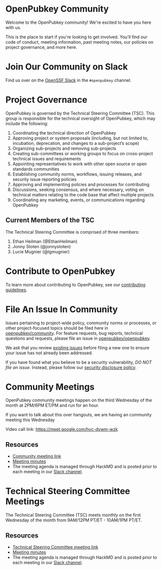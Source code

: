 # OpenPubkey Community

Welcome to the OpenPubkey community! We're excited to have you here with us.

This is the place to start if you're looking to get involved. You'll find our code of conduct, meeting information, past meeting notes, our policies on project governance, and more here.

# Join Our Community on Slack

Find us over on the [OpenSSF Slack](https://openssf.org/getinvolved/) in the `#openpubkey` channel.

# Project Governance

OpenPubkey is governed by the Technical Steering Committee (TSC). This group is responsible for the technical oversight of OpenPubkey, which may include the following:
 1. Coordinating the technical direction of OpenPubkey
 2. Approving project or system proposals (including, but not limited to, incubation, deprecation, and changes to a sub-project’s scope)
 3. Organizing sub-projects and removing sub-projects
 4. Creating sub-committees or working groups to focus on cross-project technical issues and requirements
 5. Appointing representatives to work with other open source or open standards communities
 6. Establishing community norms, workflows, issuing releases, and security issue reporting policies
 7. Approving and implementing policies and processes for contributing
 8. Discussions, seeking consensus, and where necessary, voting on technical matters relating to the code base that affect multiple projects
 9. Coordinating any marketing, events, or communications regarding OpenPubkey

## Current Members of the TSC

The Technical Steering Committee is comprised of three members:
 1. Ethan Heilman (@EthanHeilman)
 2. Jonny Stoten (@jonnystoten)
 3. Lucie Mugnier (@lgmugnier)

# Contribute to OpenPubkey

To learn more about contributing to OpenPubkey, see our [contributing guidelines](https://github.com/openpubkey/openpubkey/blob/main/CONTRIBUTING.md).

# File An Issue In Community

Issues pertaining to project-wide policy, community norms or processes, or other project-focused topics should be filed here in [openpubkey/community](https://github.com/openpubkey/community). For feature requests, bug reports, technical questions and requests, please file an issue in [openpubkey/openpubkey](https://github.com/openpubkey/openpubkey). 

We ask that you review [existing issues](https://github.com/openpubkey/community/issues) before filing a new one to ensure your issue has not already been addressed.

If you have found what you believe to be a security vulnerability, _DO NOT file an issue_. Instead, please follow our [security disclosure policy](https://github.com/openpubkey/openpubkey/blob/main/SECURITY.md).

# Community Meetings

OpenPubkey community meetings happen on the third Wednesday of the month at 2PM/6PM ET/PM and run for an hour. 

If you want to talk about this over hangouts, we are having an community meeting this Wednesday

Video call link: https://meet.google.com/hvc-dywm-wzk

## Resources
* [Community meeting link](https://meet.google.com/xtp-rfov-cmm)
* [Meeting minutes](./meeting-community/)
* The meeting agenda is managed through HackMD and is posted prior to each meeting in our [Slack channel](#join-our-community-on-slack). 

# Technical Steering Committee Meetings

The Technical Steering Committee (TSC) meets monthly on the first Wednesday of the month from 9AM/12PM PT/ET - 10AM/1PM PT/ET. 

## Resources
* [Technical Steering Committee meeting link](https://meet.google.com/erb-xbju-rbf)
* [Meeting minutes](./meeting-tsc/)
* The meeting agenda is managed through HackMD and is posted prior to each meeting in our [Slack channel](#join-our-community-on-slack). 
